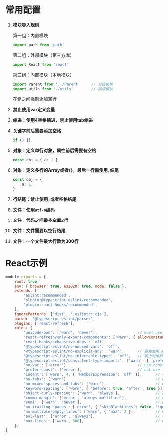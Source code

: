 # 常用配置

1. **模块导入规则**

   第一组：内置模块

   ```javascript
   import path from 'path'
   ```

   第二组：外部模块（第三方库）

   ```javascript
   import React from 'react'
   ```

   第三组：内部模块（本地模块）

   ```javascript
   import Parent from '../Parent'     // 父级模块
   import utils from './utils'        // 同级模块
   ```

   在组之间强制添加空行

2. **禁止使用var定义变量**

3. **缩进：使用4空格缩进，禁止使用tab缩进**

4. **关键字前后需要添加空格**

   ```typescript
   if () {}
   ```

5. **对象：定义单行对象，属性前后需要有空格**

   ```typescript
   const obj = { a: 1 }
   ```

6. **对象：定义多行的Array或者{}，最后一行需使用`,`结尾**

   ```typescript
   const obj = {
       a: 1,
   }
   ```

7. **行结尾：禁止使用`;`或者空格结尾**

8. **文件：使用`utf-8`编码**

9. **文件：代码之间最多空置2行**

10. **文件：文件需要以空行结尾**

11. **文件：一个文件最大行数为300行**



# React示例

```javascript
module.exports = {
    root: true,
    env: { browser: true, es2020: true, node: false },
    extends: [
        'eslint:recommended',
        'plugin:@typescript-eslint/recommended',
        'plugin:react-hooks/recommended',
    ],
    ignorePatterns: ['dist', '.eslintrc.cjs'],
    parser: '@typescript-eslint/parser',
    plugins: ['react-refresh'],
    rules: {
        'unicode-bom': ['warn', 'never'],                  // must use utf-8
        'react-refresh/only-export-components': ['warn', { allowConstantExport: true }],
        'react-hooks/exhaustive-deps': 'off',
        '@typescript-eslint/no-unused-vars': 'off',
        '@typescript-eslint/no-explicit-any': 'warn',      // 避免滥用 any
        '@typescript-eslint/no-inferrable-types': 'off',   // 禁止对推断类型的多余注解
        '@typescript-eslint/consistent-type-imports': ['warn', { 'prefer': 'type-imports' }],      // 强制使用 type imports
        'no-var': ['error'],                               // use const
        'prefer-const': ['error'],                         // not use let
        'indent': ['warn', 4, { 'MemberExpression': 'off' }],      // 4 spaces
        'no-tabs': ['warn'],                                       // disabled tab
        'no-mixed-spaces-and-tabs': ['warn'],                      // disabled mixed
        'keyword-spacing': ['warn', { 'before': true, 'after': true }],                            // add spacing before and after keywords
        'object-curly-spacing': ['warn', 'always'],                // add spacing in object
        'comma-dangle': ['error', 'always-multiline'],             // use , end in object and array
        'semi': ['warn', 'never'],                                 // no end of spacing ;
        'no-trailing-spaces': ['error', { 'skipBlankLines': false, 'ignoreComments': false }],     // no end of spacing
        'no-multiple-empty-lines': ['warn', { 'max': 2 }],         // max 2 empty lines in file
        'eol-last': ['error', 'always'],                           // file end of empty line
        'max-lines': ['warn', 300],                                // maximum 300 of lines per file
    },
}
```

